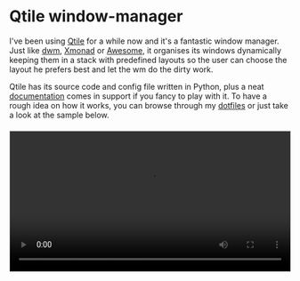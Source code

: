 # Qtile window-manager

I've been using [Qtile](http://www.qtile.org/) for a while now and it's a fantastic window manager. Just like [dwm](https://dwm.suckless.org), [Xmonad](https://xmonad.org) or [Awesome](https://awesomewm.org/), it organises its windows dynamically keeping them in a stack with predefined layouts so the user can choose the layout he prefers best and let the wm do the dirty work.

Qtile has its source code and config file written in Python, plus a neat [documentation](http://docs.qtile.org/en/latest) comes in support if you fancy to play with it. To have a rough idea on how it works, you can browse through my [dotfiles](https://github.com/MatteoGiorgi/.dotfiles) or just take a look at the sample below.

<p align="center" style="margin-top:20px">
  <video style="border:1px solid #cccccc" width="100%" controls><source src="pics/qtile.mp4" type="video/mp4"/></video>
</p>
